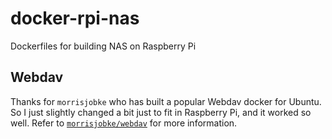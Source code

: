 # docker-rpi-nas
Dockerfiles for building NAS on Raspberry Pi

## Webdav
Thanks for `morrisjobke` who has built a popular Webdav docker for Ubuntu.
So I just slightly changed a bit just to fit in Raspberry Pi, and it worked so well.
Refer to [`morrisjobke/webdav`](https://github.com/MorrisJobke/owncloud-docker) for more information.

